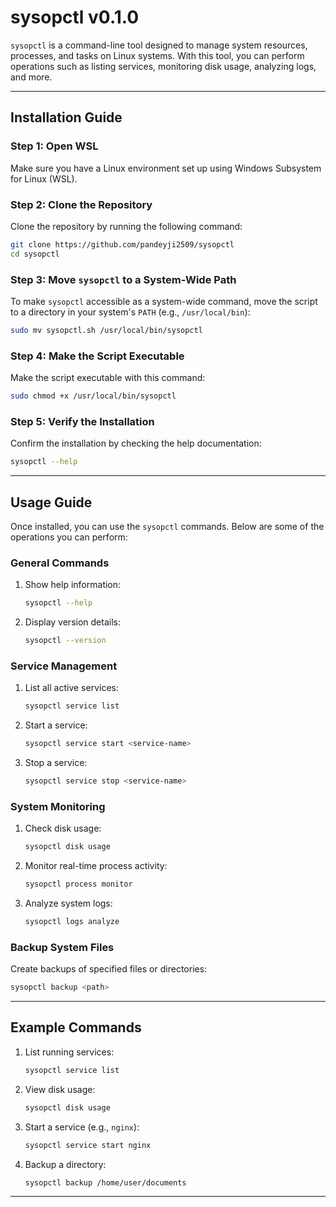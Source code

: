 # sysopctl v0.1.0

`sysopctl` is a command-line tool designed to manage system resources, processes, and tasks on Linux systems. With this tool, you can perform operations such as listing services, monitoring disk usage, analyzing logs, and more.

---

## Installation Guide

### Step 1: Open WSL
Make sure you have a Linux environment set up using Windows Subsystem for Linux (WSL).

### Step 2: Clone the Repository
Clone the repository by running the following command:

```bash
git clone https://github.com/pandeyji2509/sysopctl
cd sysopctl
```

### Step 3: Move `sysopctl` to a System-Wide Path
To make `sysopctl` accessible as a system-wide command, move the script to a directory in your system's `PATH` (e.g., `/usr/local/bin`):

```bash
sudo mv sysopctl.sh /usr/local/bin/sysopctl
```

### Step 4: Make the Script Executable
Make the script executable with this command:

```bash
sudo chmod +x /usr/local/bin/sysopctl
```

### Step 5: Verify the Installation
Confirm the installation by checking the help documentation:

```bash
sysopctl --help
```

---

## Usage Guide

Once installed, you can use the `sysopctl` commands. Below are some of the operations you can perform:

### General Commands
1. Show help information:
   ```bash
   sysopctl --help
   ```

2. Display version details:
   ```bash
   sysopctl --version
   ```

### Service Management
1. List all active services:
   ```bash
   sysopctl service list
   ```

2. Start a service:
   ```bash
   sysopctl service start <service-name>
   ```

3. Stop a service:
   ```bash
   sysopctl service stop <service-name>
   ```

### System Monitoring
1. Check disk usage:
   ```bash
   sysopctl disk usage
   ```

2. Monitor real-time process activity:
   ```bash
   sysopctl process monitor
   ```

3. Analyze system logs:
   ```bash
   sysopctl logs analyze
   ```

### Backup System Files
Create backups of specified files or directories:
```bash
sysopctl backup <path>
```

---

## Example Commands

1. List running services:
   ```bash
   sysopctl service list
   ```

2. View disk usage:
   ```bash
   sysopctl disk usage
   ```

3. Start a service (e.g., `nginx`):
   ```bash
   sysopctl service start nginx
   ```

4. Backup a directory:
   ```bash
   sysopctl backup /home/user/documents
   ```

---

